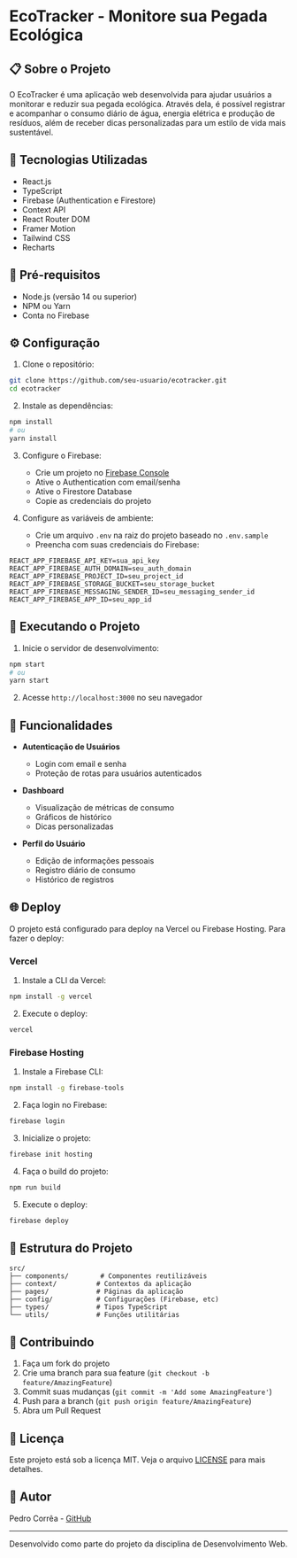 # EcoTracker - Monitore sua Pegada Ecológica

## 📋 Sobre o Projeto

O EcoTracker é uma aplicação web desenvolvida para ajudar usuários a monitorar e reduzir sua pegada ecológica. Através dela, é possível registrar e acompanhar o consumo diário de água, energia elétrica e produção de resíduos, além de receber dicas personalizadas para um estilo de vida mais sustentável.

## 🚀 Tecnologias Utilizadas

- React.js
- TypeScript
- Firebase (Authentication e Firestore)
- Context API
- React Router DOM
- Framer Motion
- Tailwind CSS
- Recharts

## 🔧 Pré-requisitos

- Node.js (versão 14 ou superior)
- NPM ou Yarn
- Conta no Firebase

## ⚙️ Configuração

1. Clone o repositório:
```bash
git clone https://github.com/seu-usuario/ecotracker.git
cd ecotracker
```

2. Instale as dependências:
```bash
npm install
# ou
yarn install
```

3. Configure o Firebase:
   - Crie um projeto no [Firebase Console](https://console.firebase.google.com)
   - Ative o Authentication com email/senha
   - Ative o Firestore Database
   - Copie as credenciais do projeto

4. Configure as variáveis de ambiente:
   - Crie um arquivo `.env` na raiz do projeto baseado no `.env.sample`
   - Preencha com suas credenciais do Firebase:
```
REACT_APP_FIREBASE_API_KEY=sua_api_key
REACT_APP_FIREBASE_AUTH_DOMAIN=seu_auth_domain
REACT_APP_FIREBASE_PROJECT_ID=seu_project_id
REACT_APP_FIREBASE_STORAGE_BUCKET=seu_storage_bucket
REACT_APP_FIREBASE_MESSAGING_SENDER_ID=seu_messaging_sender_id
REACT_APP_FIREBASE_APP_ID=seu_app_id
```

## 🚀 Executando o Projeto

1. Inicie o servidor de desenvolvimento:
```bash
npm start
# ou
yarn start
```

2. Acesse `http://localhost:3000` no seu navegador

## 📱 Funcionalidades

- **Autenticação de Usuários**
  - Login com email e senha
  - Proteção de rotas para usuários autenticados

- **Dashboard**
  - Visualização de métricas de consumo
  - Gráficos de histórico
  - Dicas personalizadas

- **Perfil do Usuário**
  - Edição de informações pessoais
  - Registro diário de consumo
  - Histórico de registros

## 🌐 Deploy

O projeto está configurado para deploy na Vercel ou Firebase Hosting. Para fazer o deploy:

### Vercel
1. Instale a CLI da Vercel:
```bash
npm install -g vercel
```

2. Execute o deploy:
```bash
vercel
```

### Firebase Hosting
1. Instale a Firebase CLI:
```bash
npm install -g firebase-tools
```

2. Faça login no Firebase:
```bash
firebase login
```

3. Inicialize o projeto:
```bash
firebase init hosting
```

4. Faça o build do projeto:
```bash
npm run build
```

5. Execute o deploy:
```bash
firebase deploy
```

## 📝 Estrutura do Projeto

```
src/
├── components/        # Componentes reutilizáveis
├── context/          # Contextos da aplicação
├── pages/            # Páginas da aplicação
├── config/           # Configurações (Firebase, etc)
├── types/            # Tipos TypeScript
└── utils/            # Funções utilitárias
```

## 🤝 Contribuindo

1. Faça um fork do projeto
2. Crie uma branch para sua feature (`git checkout -b feature/AmazingFeature`)
3. Commit suas mudanças (`git commit -m 'Add some AmazingFeature'`)
4. Push para a branch (`git push origin feature/AmazingFeature`)
5. Abra um Pull Request

## 📄 Licença

Este projeto está sob a licença MIT. Veja o arquivo [LICENSE](LICENSE) para mais detalhes.

## 👥 Autor

Pedro Corrêa - [GitHub](https://github.com/seu-usuario)

---

Desenvolvido como parte do projeto da disciplina de Desenvolvimento Web.

